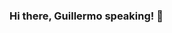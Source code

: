 ### Hi there, Guillermo speaking! 👋

<!--
**wileeam/wileeam** is a ✨ _special_ ✨ repository because its `README.md` (this file) appears on your GitHub profile.

Here are some ideas to get you started:

- 🔭 I’m currently working on making 
- 🌱 I’m currently learning ...
- 👯 I’m looking forward to collaborating on privacy-preserving machine learning methods and tools.
- 🤔 I’m looking for help with utility metrics and assessment of privacy-preserving analytics by means of synthetic data generation (e.g via GANs).
- 💬 Ask me about whatever is in your mind! Do so at the [issues](https://github.com/wileeam/wileeam/issues) section.
- 📫 How to reach me: ...
- 😄 Pronouns: ...
- ⚡ Fun fact: ...
-->
